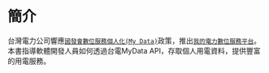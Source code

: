 # 簡介

台灣電力公司響應[`國發會數位服務個人化(My Data)`](https://www.ndc.gov.tw/cp.aspx?n=8B6C9C324E6BF233&s=460617D071481C4B)政策，推出[`我的電力數位服務平台`](https://mydata.taipower.com.tw/)。本書指導軟體開發人員如何透過台電MyData API，存取個人用電資料，提供豐富的用電服務。
